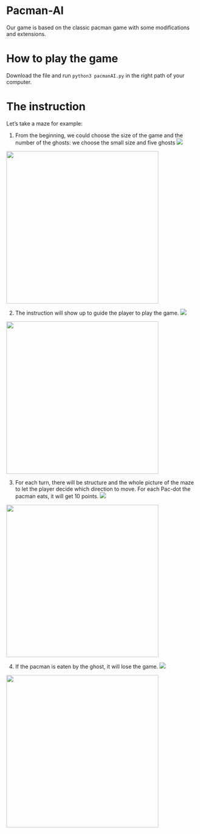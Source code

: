 # Pacman-AI

Our game is based on the classic pacman game with some modifications and extensions. 

# How to play the game
Download the file and run `python3 pacmanAI.py` in the right path of your computer. 

# The instruction
Let’s take a maze for example:
1. From the beginning, we could choose the size of the game and the number of the ghosts: we choose the small size and five ghosts
![](https://tva1.sinaimg.cn/large/0081Kckwly1gk5cg4h9noj30dk04j74r.jpg)

<img src="https://tva1.sinaimg.cn/large/0081Kckwly1gk5cg4h9noj30dk04j74r.jpg" width="400">


2. The instruction will show up to guide the player to play the game.
![](https://tva1.sinaimg.cn/large/0081Kckwly1gk5cgm316kj31020la75t.jpg=250x)
<img src="https://tva1.sinaimg.cn/large/0081Kckwly1gk5cgm316kj31020la75t.jpg" width="400">

3. For each turn, there will be structure and the whole picture of the maze to let the player decide which direction to move. For each Pac-dot the pacman eats, it will get 10 points.
![](https://tva1.sinaimg.cn/large/0081Kckwly1gk5ch4x2qkj30rc0j8q3w.jpg=250x)
<img src="https://tva1.sinaimg.cn/large/0081Kckwly1gk5ch4x2qkj30rc0j8q3w.jpg" width="400">

4. If the pacman is eaten by the ghost, it will lose the game.
![](https://tva1.sinaimg.cn/large/0081Kckwly1gk5che2064j30s80pc405.jpg=250x)
<img src="https://tva1.sinaimg.cn/large/0081Kckwly1gk5che2064j30s80pc405.jpg" width="400">

